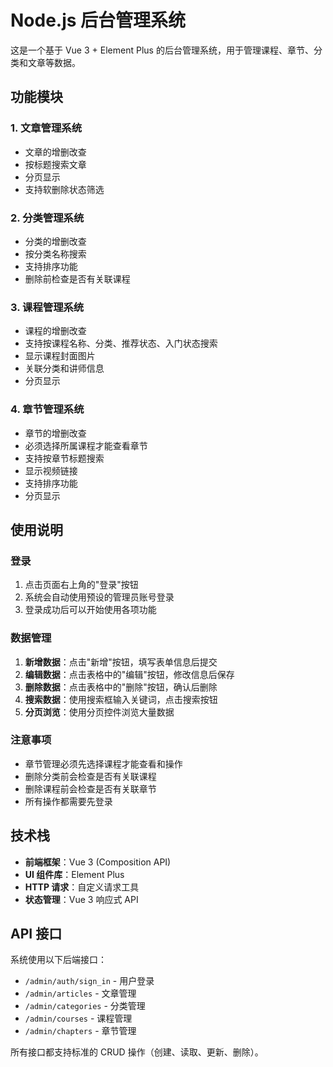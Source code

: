 # Node.js 后台管理系统

这是一个基于 Vue 3 + Element Plus 的后台管理系统，用于管理课程、章节、分类和文章等数据。

## 功能模块

### 1. 文章管理系统
- 文章的增删改查
- 按标题搜索文章
- 分页显示
- 支持软删除状态筛选

### 2. 分类管理系统
- 分类的增删改查
- 按分类名称搜索
- 支持排序功能
- 删除前检查是否有关联课程

### 3. 课程管理系统
- 课程的增删改查
- 支持按课程名称、分类、推荐状态、入门状态搜索
- 显示课程封面图片
- 关联分类和讲师信息
- 分页显示

### 4. 章节管理系统
- 章节的增删改查
- 必须选择所属课程才能查看章节
- 支持按章节标题搜索
- 显示视频链接
- 支持排序功能
- 分页显示

## 使用说明

### 登录
1. 点击页面右上角的"登录"按钮
2. 系统会自动使用预设的管理员账号登录
3. 登录成功后可以开始使用各项功能

### 数据管理
1. **新增数据**：点击"新增"按钮，填写表单信息后提交
2. **编辑数据**：点击表格中的"编辑"按钮，修改信息后保存
3. **删除数据**：点击表格中的"删除"按钮，确认后删除
4. **搜索数据**：使用搜索框输入关键词，点击搜索按钮
5. **分页浏览**：使用分页控件浏览大量数据

### 注意事项
- 章节管理必须先选择课程才能查看和操作
- 删除分类前会检查是否有关联课程
- 删除课程前会检查是否有关联章节
- 所有操作都需要先登录

## 技术栈

- **前端框架**：Vue 3 (Composition API)
- **UI 组件库**：Element Plus
- **HTTP 请求**：自定义请求工具
- **状态管理**：Vue 3 响应式 API

## API 接口

系统使用以下后端接口：

- `/admin/auth/sign_in` - 用户登录
- `/admin/articles` - 文章管理
- `/admin/categories` - 分类管理
- `/admin/courses` - 课程管理
- `/admin/chapters` - 章节管理

所有接口都支持标准的 CRUD 操作（创建、读取、更新、删除）。
